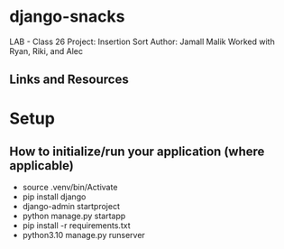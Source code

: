# django-snacks

LAB - Class 26
Project: Insertion Sort Author: Jamall Malik Worked with Ryan, Riki, and Alec

## Links and Resources
# Setup
## How to initialize/run your application (where applicable)
- source .venv/bin/Activate
- pip install django
- django-admin startproject
- python manage.py startapp
- pip install -r requirements.txt
- python3.10 manage.py runserver
